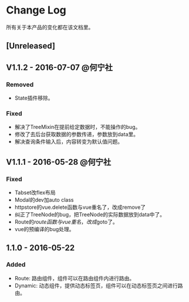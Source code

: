 # Change Log
所有关于本产品的变化都在该文档里。

## [Unreleased]
## V1.1.2 - 2016-07-07 @何宁社
### Removed
- State插件移除。

### Fixed
- 解决了TreeMixin在提前给定数据时，不能操作的bug。
- 修改了去后台获取数据的参数传递，参数放到data里。
- 解决查询条件输入后，内容转变为默认值问题。

## V1.1.1 - 2016-05-28 @何宁社
### Fixed
- Tabset改flex布局
- Modal的dev加auto class
- httpstore的vue.delete函数与vue重名了，改成remove了
- 纠正了TreeNode的bug，把TreeNode的实际数据放到data中了。
- Route的$route函数与vue重名，改成$goto了。
- vue的预编译的bug处理。

## 1.1.0 - 2016-05-22
### Added
- Route: 路由组件，组件可以在路由组件内进行路由。
- Dynamic: 动态组件，提供动态标签页，组件可以在动态标签页之间进行路由。
